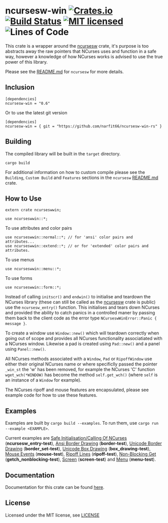 ncursesw-win [![Crates.io](https://img.shields.io/crates/v/ncursesw-win.svg)](https://crates.io/crates/ncursesw-win) [![Build Status](https://travis-ci.com/narfit66/ncursesw-win-rs.svg?branch=master)](https://travis-ci.com/narfit66/ncursesw-win-rs) [![MIT licensed](https://img.shields.io/badge/license-MIT-blue.svg)](https://github.com/narfit66/ncursesw-win-rs/blob/master/LICENSE) ![Lines of Code](https://tokei.rs/b1/github/narfit66/ncursesw-win-rs?category=code)
============

This crate is a wrapper around the [ncursesw](https://crates.io/crates/ncursesw) crate, it's purpose is too abstracts away the raw pointers that NCurses uses and function in a safe way, however a knowledge of how NCurses works is advised to use the true power of this library.

Please see the [README.md](https://github.com/narfit66/ncursesw-rs/blob/master/README.md) for `ncursesw` for more details.

## Inclusion

```
[dependencies]
ncursesw-win = "0.6"
```
Or to use the latest git version
```
[dependencies]
ncursesw-win = { git = "https://github.com/narfit66/ncursesw-win-rs" }
```

## Building

The compiled library will be built in the `target` directory.

```
cargo build
```

For additional information on how to custom compile please see the `Building`, `Custom Build` and `Features` sections in the `ncursesw` [README.md](https://github.com/narfit66/ncursesw-rs/blob/master/README.md) crate.

## How to Use

```
extern crate ncurseswwin;

use ncurseswwin::*;
```

To use attributes and color pairs
```
use ncurseswwin::normal::*; // for 'ansi' color pairs and attributes...
use ncurseswwin::extend::*; // or for 'extended' color pairs and attributes.
```

To use menus
```
use ncurseswwin::menu::*;
```

To use forms
```
use ncurseswwin::form::*;
```

Instead of calling `initscr()` and `endwin()` to initialise and teardown the NCurses library (these can still be called as the [ncursesw](https://crates.io/crates/ncursesw) crate is public) use the `ncursesw_entry()` function. This initialises and tears down NCurses and provided the ability to catch panics in a controlled maner by passing them back to the client code as the error type `NCurseswWinError::Panic { message }`.

To create a window use `Window::new()` which will teardown correctly when going out of scope and provides all NCurses functionality associatiated with a NCurses window. Likewise a pad is created using `Pad::new()` and a panel using `Panel::new()`.

All NCurses methods associated with a `Window`, `Pad` or `RipoffWindow` use either their original NCurses name or where specificlly passed the pointer `_win_st` the 'w' has been removed, for example the NCurses 'C' function `wget_wch(*WINDOW)` has become the method `self.get_wch()` (where `self` is an instance of a `Window` for example).

The NCurses ripoff and mouse features are encapsulated, please see example code for how to use these features.

## Examples

Examples are built by `cargo build --examples`. To run them, use `cargo run --example <EXAMPLE>`.

Current examples are [Safe Initialisation/Calling Of NCurses](https://github.com/narfit66/ncursesw-win-rs/blob/master/examples/ncursesw_entry-test.rs) (**ncursesw_entry-test**), [Ansi Border Drawing](https://github.com/narfit66/ncursesw-win-rs/blob/master/examples/border-test.rs) (**border-test**), [Unicode Border Drawing](https://github.com/narfit66/ncursesw-win-rs/blob/master/examples/border_set-test.rs) (**border_set-test**), [Unicode Box Drawing](https://github.com/narfit66/ncursesw-win-rs/blob/master/examples/box_drawing-test.rs) (**box_drawing-test**), [Mouse Events](https://github.com/narfit66/ncursesw-win-rs/blob/master/examples/mouse-test.rs) (**mouse-test**), [Ripoff Lines](https://github.com/narfit66/ncursesw-win-rs/blob/master/examples/ripoff-test.rs) (**ripoff-test**), [Non-Blocking Get](https://github.com/narfit66/ncursesw-win-rs/blob/master/examples/getch_nonblocking-test.rs) (**getch_nonblocking-test**), [Screen](https://github.com/narfit66/ncursesw-win-rs/blob/master/examples/screen-test.rs) (**screen-test**) and [Menu](https://github.com/narfit66/ncursesw-win-rs/blob/master/examples/menu-test.rs) (**menu-test**).

## Documentation

Documentation for this crate can be found [here](https://docs.rs/ncursesw-win).

## License

Licensed under the MIT license, see [LICENSE](https://github.com/narfit66/ncursesw-win-rs/blob/master/LICENSE)
